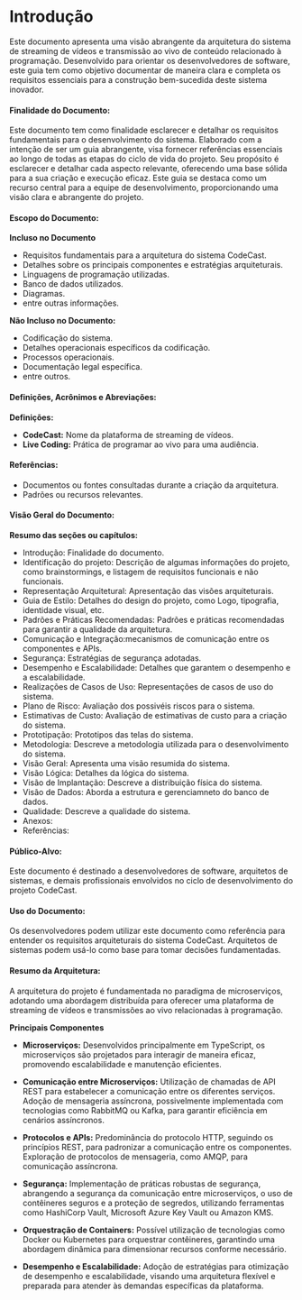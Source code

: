# Introdução

Este documento apresenta uma visão abrangente da arquitetura do sistema de streaming de vídeos e transmissão ao vivo de conteúdo relacionado à programação. Desenvolvido para orientar os desenvolvedores de software, este guia tem como objetivo documentar de maneira clara e completa os requisitos essenciais para a construção bem-sucedida deste sistema inovador.

#### Finalidade do Documento:
Este documento tem como finalidade esclarecer e detalhar os requisitos fundamentais para o desenvolvimento do sistema. Elaborado com a intenção de ser um guia abrangente, visa fornecer referências essenciais ao longo de todas as etapas do ciclo de vida do projeto. Seu propósito é esclarecer e detalhar cada aspecto relevante, oferecendo uma base sólida para a sua criação e execução eficaz. Este guia se destaca como um recurso central para a equipe de desenvolvimento, proporcionando uma visão clara e abrangente do projeto.

 
#### Escopo do Documento:
**Incluso no Documento**

- Requisitos fundamentais para a arquitetura do sistema CodeCast.
- Detalhes sobre os principais componentes e estratégias arquiteturais.
- Linguagens de programação utilizadas.
- Banco de dados utilizados.
- Diagramas.
- entre outras informações.

**Não Incluso no Documento:**

- Codificação do sistema.
- Detalhes operacionais específicos da codificação.
- Processos operacionais.
- Documentação legal específica.
- entre outros.

#### Definições, Acrônimos e Abreviações:
**Definições:**

- **CodeCast:** Nome da plataforma de streaming de vídeos.
- **Live Coding:** Prática de programar ao vivo para uma audiência.

#### Referências:
- Documentos ou fontes consultadas durante a criação da arquitetura.
- Padrões ou recursos relevantes.

#### Visão Geral do Documento:
**Resumo das seções ou capítulos:**

- Introdução: Finalidade do documento.
- Identificação do projeto: Descrição de algumas informações do projeto, como brainstormings, e listagem de requisitos funcionais e não funcionais.
- Representação Arquitetural: Apresentação das visões arquiteturais.
- Guia de Estilo: Detalhes do design do projeto, como Logo, tipografia, identidade visual, etc.
- Padrões e Práticas Recomendadas: Padrões e práticas recomendadas para garantir a qualidade da arquitetura.
- Comunicação e Integração:mecanismos de comunicação entre os componentes e APIs.
- Segurança: Estratégias de segurança adotadas.
- Desempenho e Escalabilidade: Detalhes que garantem o desempenho e a escalabilidade. 
- Realizações de Casos de Uso: Representações de casos de uso do sistema.
- Plano de Risco: Avaliação dos possivéis riscos para o sistema.
- Estimativas de Custo: Avaliação de estimativas de custo para a criação do sistema. 
- Prototipação: Prototipos das telas do sistema.
- Metodologia: Descreve a metodologia utilizada para o desenvolvimento do sistema.
- Visão Geral: Apresenta uma visão resumida do sistema.
- Visão Lógica: Detalhes da lógica do sistema.
- Visão de Implantação: Descreve a distribuição física do sistema.
- Visão de Dados: Aborda a estrutura e gerenciamneto do banco de dados.
- Qualidade: Descreve a qualidade do sistema.
- Anexos:
- Referências:

#### Público-Alvo:
Este documento é destinado a desenvolvedores de software, arquitetos de sistemas, e demais profissionais envolvidos no ciclo de desenvolvimento do projeto CodeCast.

#### Uso do Documento:
Os desenvolvedores podem utilizar este documento como referência para entender os requisitos arquiteturais do sistema CodeCast. Arquitetos de sistemas podem usá-lo como base para tomar decisões fundamentadas.

#### Resumo da Arquitetura:
A arquitetura do projeto é fundamentada no paradigma de microserviços, adotando uma abordagem distribuída para oferecer uma plataforma de streaming de vídeos e transmissões ao vivo relacionadas à programação.

**Principais Componentes**

- **Microserviços:** Desenvolvidos principalmente em TypeScript, os microserviços são projetados para interagir de maneira eficaz, promovendo escalabilidade e manutenção eficientes.

- **Comunicação entre Microserviços:** Utilização de chamadas de API REST para estabelecer a comunicação entre os diferentes serviços. Adoção de mensageria assíncrona, possivelmente implementada com tecnologias como RabbitMQ ou Kafka, para garantir eficiência em cenários assíncronos.

- **Protocolos e APIs:** Predominância do protocolo HTTP, seguindo os princípios REST, para padronizar a comunicação entre os componentes. Exploração de protocolos de mensageria, como AMQP, para comunicação assíncrona.

- **Segurança:** Implementação de práticas robustas de segurança, abrangendo a segurança da comunicação entre microserviços, o uso de contêineres seguros e a proteção de segredos, utilizando ferramentas como HashiCorp Vault, Microsoft Azure Key Vault ou Amazon KMS.

- **Orquestração de Containers:** Possível utilização de tecnologias como Docker ou Kubernetes para orquestrar contêineres, garantindo uma abordagem dinâmica para dimensionar recursos conforme necessário.
- **Desempenho e Escalabilidade:** Adoção de estratégias para otimização de desempenho e escalabilidade, visando uma arquitetura flexível e preparada para atender às demandas específicas da plataforma.